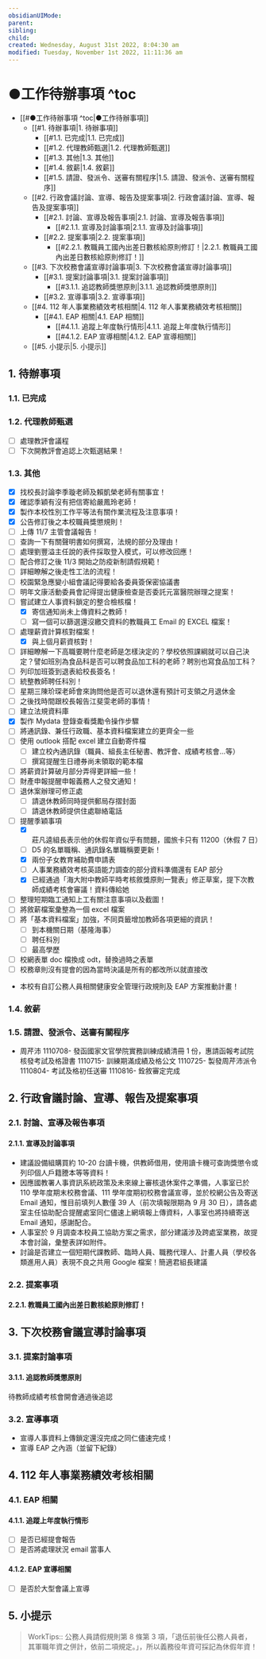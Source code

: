 ```yaml
---
obsidianUIMode: 
parent: 
sibling: 
child: 
created: Wednesday, August 31st 2022, 8:04:30 am
modified: Tuesday, November 1st 2022, 11:11:36 am
---
```


# ●工作待辦事項 ^toc

- [[#●工作待辦事項 ^toc|●工作待辦事項]]
	- [[#1. 待辦事項|1. 待辦事項]]
		- [[#1.1. 已完成|1.1. 已完成]]
		- [[#1.2. 代理教師甄選|1.2. 代理教師甄選]]
		- [[#1.3. 其他|1.3. 其他]]
		- [[#1.4. 敘薪|1.4. 敘薪]]
		- [[#1.5. 請證、發派令、送審有關程序|1.5. 請證、發派令、送審有關程序]]
	- [[#2. 行政會議討論、宣導、報告及提案事項|2. 行政會議討論、宣導、報告及提案事項]]
		- [[#2.1. 討論、宣導及報告事項|2.1. 討論、宣導及報告事項]]
			- [[#2.1.1. 宣導及討論事項|2.1.1. 宣導及討論事項]]
		- [[#2.2. 提案事項|2.2. 提案事項]]
			- [[#2.2.1. 教職員工國內出差日數核給原則修訂！|2.2.1. 教職員工國內出差日數核給原則修訂！]]
	- [[#3. 下次校務會議宣導討論事項|3. 下次校務會議宣導討論事項]]
		- [[#3.1. 提案討論事項|3.1. 提案討論事項]]
			- [[#3.1.1. 追認教師獎懲原則|3.1.1. 追認教師獎懲原則]]
		- [[#3.2. 宣導事項|3.2. 宣導事項]]
	- [[#4. 112 年人事業務績效考核相關|4. 112 年人事業務績效考核相關]]
		- [[#4.1. EAP 相關|4.1. EAP 相關]]
			- [[#4.1.1. 追蹤上年度執行情形|4.1.1. 追蹤上年度執行情形]]
			- [[#4.1.2. EAP 宣導相關|4.1.2. EAP 宣導相關]]
	- [[#5. 小提示|5. 小提示]]

## 1. 待辦事項

### 1.1. 已完成
### 1.2. 代理教師甄選
- [ ] 處理教評會議程
- [ ] 下次開教評會追認上次甄選結果！
### 1.3. 其他
- [x] 找校長討論李季璇老師及賴凱榮老師有關事宜！
- [x] 確認季穎有沒有把信寄給嚴鳳玲老師！
- [x] 製作本校性別工作平等法有關作業流程及注意事項！
- [x] 公告修訂後之本校職員獎懲規則！
- [ ] 上傳 11/7 主管會議報告！
- [ ] 查詢一下有關聲明書如何撰寫，法規的部分及理由！
- [ ] 處理劉豐溢主任說的表件採取登入模式，可以修改回應！
- [ ] 配合修訂之後 11/3 開始之防疫新制請假規範！
- [ ] 詳細瞭解之後走性工法的流程！
- [ ] 校園緊急應變小組會議記得要給各委員簽保密協議書
- [ ] 明年文康活動委員會記得提出健康檢查是否委託元富醫院辦理之提案！
- [ ] 嘗試建立人事資料鎖定的整合檢核檔！
	- [x] 寄信通知尚未上傳資料之教師！
	- [ ] 寫一個可以篩選還沒繳交資料的教職員工 Email 的 EXCEL 檔案！
- [ ] 處理薪資計算核對檔案！
	- [x] 與上個月薪資核對！
- [ ] 詳細瞭解一下高職要聘什麼老師是怎樣決定的？學校依照課綱就可以自己決定？譬如班別為食品科是否可以聘食品加工科的老師？聘別也寫食品加工科？
- [ ] 列印加班簽到退表給校長簽名！
- [ ] 統整教師聘任科別！
- [ ] 星期三陳玠琛老師會來詢問他是否可以退休還有預計可支領之月退休金
- [ ] 之後找時間跟校長報告江斐雯老師的事情！
- [ ] 建立法規資料庫
- [x] 製作 Mydata 登錄查看獎勵令操作步驟
- [ ] 將通訊錄、兼任行政職、基本資料檔案建立的更齊全一些
- [ ] 使用 outlook 搭配 excel 建立自動寄件檔
	- [ ] 建立校內通訊錄（職員、組長主任秘書、教評會、成績考核會…等）
	- [ ] 撰寫提醒生日禮券尚未領取的範本檔
- [ ] 將薪資計算破月部分弄得更詳細一些！
- [ ] 財產申報提醒申報義務人之發文通知！
- [ ] 退休案辦理可修正處
	- [ ] 請退休教師同時提供郵局存摺封面
	- [ ] 請退休教師提供住處聯絡電話
- [ ] 提醒季穎事項
	- [x] 莊凡逵組長表示他的休假年資似乎有問題，國旅卡只有 11200（休假 7 日） 
	- [ ] D5 的名單職稱、通訊錄名單職稱要更新！
	- [x] 兩份子女教育補助費申請表
	- [ ] 人事業務績效考核英語能力調查的部分資料準備還有 EAP 部分
	- [x] 已經通過「海大附中教師平時考核敘獎原則一覽表」修正草案，提下次教師成績考核會審議！資料傳給她
- [ ] 整理短期臨工通知上工有關注意事項以及截圖！
- [ ] 將敘薪檔案彙整為一個 excel 檔案
- [ ] 將「基本資料檔案」加強，不同頁籤增加教師各項更細的資訊！
	- [ ] 到本機關日期（基隆海事）
	- [ ] 聘任科別
	- [ ] 最高學歷
- [ ] 校網表單 doc 檔換成 odt，替換過時之表單
- [ ] 校務章則沒有提會的因為當時決議是所有的都改所以就直接改
- 本校有自訂公務人員相關健康安全管理行政規則及 EAP 方案推動計畫！
### 1.4. 敘薪

### 1.5. 請證、發派令、送審有關程序
- 周芹沛
1110708- 發函國家文官學院實務訓練成績清冊 1 份，惠請函報考試院核發考試及格證書
1110715- 訓練期滿成績及格公文
1110725- 製發周芹沛派令
1110804- 考試及格初任送審
1110816- 銓敘審定完成

## 2. 行政會議討論、宣導、報告及提案事項

### 2.1. 討論、宣導及報告事項
#### 2.1.1. 宣導及討論事項
- 建議設備組購買約 10-20 台讀卡機，供教師借用，使用讀卡機可查詢獎懲令或列印個人戶籍謄本等等資料！
- 因應國教署人事資訊系統政策及未來線上審核退休案件之準備，人事室已於 110 學年度期末校務會議、111 學年度期初校務會議宣導，並於校網公告及寄送 Email 通知，惟目前填列人數僅 39 人（前次填報限期為 9 月 30 日），請各處室主任協助配合提醒處室同仁儘速上網填報上傳資料，人事室也將持續寄送 Email 通知，感謝配合。
- 人事室於 9 月調查本校員工協助方案之需求，部分建議涉及跨處室業務，故提本會討論，彙整表詳如附件。
- 討論是否建立一個短期代課教師、臨時人員、職務代理人、計畫人員（學校各類進用人員）表現不良之共用 Google 檔案！簡適君組長建議

### 2.2. 提案事項
#### 2.2.1. 教職員工國內出差日數核給原則修訂！

## 3. 下次校務會議宣導討論事項
### 3.1. 提案討論事項
#### 3.1.1. 追認教師獎懲原則
待教師成績考核會開會通過後追認

### 3.2. 宣導事項
- 宣導人事資料上傳鎖定還沒完成之同仁儘速完成！
- 宣導 EAP 之內涵（並留下紀錄）

## 4. 112 年人事業務績效考核相關
### 4.1. EAP 相關
#### 4.1.1. 追蹤上年度執行情形
- [ ] 是否已經提會報告
- [ ] 是否將處理狀況 email 當事人
#### 4.1.2. EAP 宣導相關
- [ ] 是否於大型會議上宣導


## 5. 小提示

> WorkTips:: 公務人員請假規則第 8 條第 3 項，「退伍前後任公務人員者，其軍職年資之併計，依前二項規定。」，所以義務役年資可採記為休假年資！



